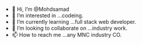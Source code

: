 - 👋 Hi, I’m @Mohdsamad
- 👀 I’m interested in ...codeing.
- 🌱 I’m currently learning ...full stack web developer.
- 💞️ I’m looking to collaborate on ...industry work.
- 📫 How to reach me ...any MNC industry CO.
<!---
Mohdsamad/Mohdsamad is a ✨ special ✨ repository because its `README.md` (this file) appears on your GitHub profile.
You can click the Preview link to take a look at your changes.
--->
